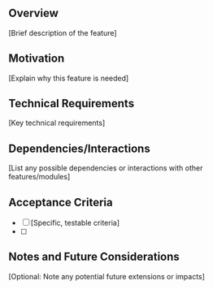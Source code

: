 ## Overview
[Brief description of the feature]

## Motivation
[Explain why this feature is needed]

## Technical Requirements
[Key technical requirements]

## Dependencies/Interactions
[List any possible dependencies or interactions with other features/modules]

## Acceptance Criteria
- [ ] [Specific, testable criteria]
- [ ] 

## Notes and Future Considerations
[Optional: Note any potential future extensions or impacts]
